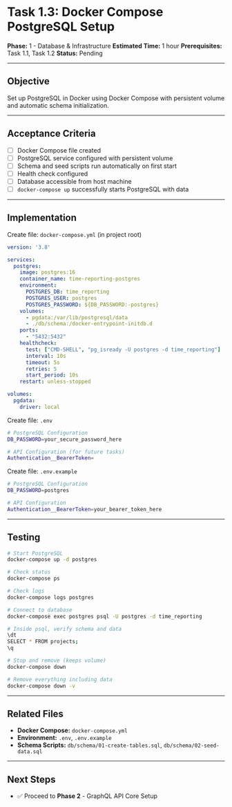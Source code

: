 # Task 1.3: Docker Compose PostgreSQL Setup

**Phase:** 1 - Database & Infrastructure
**Estimated Time:** 1 hour
**Prerequisites:** Task 1.1, Task 1.2
**Status:** Pending

---

## Objective

Set up PostgreSQL in Docker using Docker Compose with persistent volume and automatic schema initialization.

---

## Acceptance Criteria

- [ ] Docker Compose file created
- [ ] PostgreSQL service configured with persistent volume
- [ ] Schema and seed scripts run automatically on first start
- [ ] Health check configured
- [ ] Database accessible from host machine
- [ ] `docker-compose up` successfully starts PostgreSQL with data

---

## Implementation

Create file: `docker-compose.yml` (in project root)

```yaml
version: '3.8'

services:
  postgres:
    image: postgres:16
    container_name: time-reporting-postgres
    environment:
      POSTGRES_DB: time_reporting
      POSTGRES_USER: postgres
      POSTGRES_PASSWORD: ${DB_PASSWORD:-postgres}
    volumes:
      - pgdata:/var/lib/postgresql/data
      - ./db/schema:/docker-entrypoint-initdb.d
    ports:
      - "5432:5432"
    healthcheck:
      test: ["CMD-SHELL", "pg_isready -U postgres -d time_reporting"]
      interval: 10s
      timeout: 5s
      retries: 5
      start_period: 10s
    restart: unless-stopped

volumes:
  pgdata:
    driver: local
```

Create file: `.env`

```bash
# PostgreSQL Configuration
DB_PASSWORD=your_secure_password_here

# API Configuration (for future tasks)
Authentication__BearerToken=
```

Create file: `.env.example`

```bash
# PostgreSQL Configuration
DB_PASSWORD=postgres

# API Configuration
Authentication__BearerToken=your_bearer_token_here
```

---

## Testing

```bash
# Start PostgreSQL
docker-compose up -d postgres

# Check status
docker-compose ps

# Check logs
docker-compose logs postgres

# Connect to database
docker-compose exec postgres psql -U postgres -d time_reporting

# Inside psql, verify schema and data
\dt
SELECT * FROM projects;
\q

# Stop and remove (keeps volume)
docker-compose down

# Remove everything including data
docker-compose down -v
```

---

## Related Files

- **Docker Compose:** `docker-compose.yml`
- **Environment:** `.env`, `.env.example`
- **Schema Scripts:** `db/schema/01-create-tables.sql`, `db/schema/02-seed-data.sql`

---

## Next Steps

- ✅ Proceed to **Phase 2** - GraphQL API Core Setup
